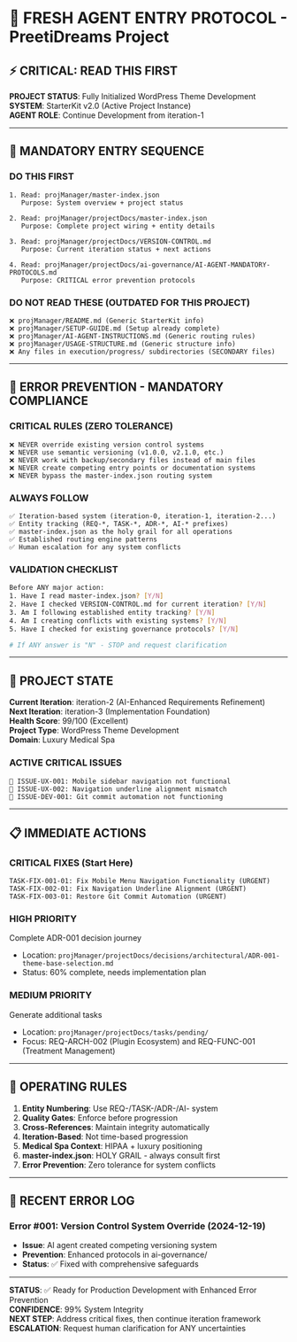 # 🚨 FRESH AGENT ENTRY PROTOCOL - PreetiDreams Project

## ⚡ **CRITICAL: READ THIS FIRST**

**PROJECT STATUS**: Fully Initialized WordPress Theme Development  
**SYSTEM**: StarterKit v2.0 (Active Project Instance)  
**AGENT ROLE**: Continue Development from iteration-1  

---

## 🎯 **MANDATORY ENTRY SEQUENCE**

### **DO THIS FIRST**
```
1. Read: projManager/master-index.json
   Purpose: System overview + project status
   
2. Read: projManager/projectDocs/master-index.json  
   Purpose: Complete project wiring + entity details
   
3. Read: projManager/projectDocs/VERSION-CONTROL.md
   Purpose: Current iteration status + next actions

4. Read: projManager/projectDocs/ai-governance/AI-AGENT-MANDATORY-PROTOCOLS.md
   Purpose: CRITICAL error prevention protocols
```

### **DO NOT READ THESE (OUTDATED FOR THIS PROJECT)**
```
❌ projManager/README.md (Generic StarterKit info)
❌ projManager/SETUP-GUIDE.md (Setup already complete)  
❌ projManager/AI-AGENT-INSTRUCTIONS.md (Generic routing rules)
❌ projManager/USAGE-STRUCTURE.md (Generic structure info)
❌ Any files in execution/progress/ subdirectories (SECONDARY files)
```

---

## 🚨 **ERROR PREVENTION - MANDATORY COMPLIANCE**

### **CRITICAL RULES (ZERO TOLERANCE)**
```
❌ NEVER override existing version control systems
❌ NEVER use semantic versioning (v1.0.0, v2.1.0, etc.)
❌ NEVER work with backup/secondary files instead of main files
❌ NEVER create competing entry points or documentation systems
❌ NEVER bypass the master-index.json routing system
```

### **ALWAYS FOLLOW**
```
✅ Iteration-based system (iteration-0, iteration-1, iteration-2...)
✅ Entity tracking (REQ-*, TASK-*, ADR-*, AI-* prefixes)
✅ master-index.json as the holy grail for all operations
✅ Established routing engine patterns
✅ Human escalation for any system conflicts
```

### **VALIDATION CHECKLIST**
```bash
Before ANY major action:
1. Have I read master-index.json? [Y/N]
2. Have I checked VERSION-CONTROL.md for current iteration? [Y/N]
3. Am I following established entity tracking? [Y/N]
4. Am I creating conflicts with existing systems? [Y/N]
5. Have I checked for existing governance protocols? [Y/N]

# If ANY answer is "N" - STOP and request clarification
```

---

## 🚀 **PROJECT STATE**

**Current Iteration**: iteration-2 (AI-Enhanced Requirements Refinement)  
**Next Iteration**: iteration-3 (Implementation Foundation)  
**Health Score**: 99/100 (Excellent)  
**Project Type**: WordPress Theme Development  
**Domain**: Luxury Medical Spa  

### **ACTIVE CRITICAL ISSUES**
```
🚨 ISSUE-UX-001: Mobile sidebar navigation not functional
🚨 ISSUE-UX-002: Navigation underline alignment mismatch  
🚨 ISSUE-DEV-001: Git commit automation not functioning
```

---

## 📋 **IMMEDIATE ACTIONS**

### **CRITICAL FIXES (Start Here)**
```
TASK-FIX-001-01: Fix Mobile Menu Navigation Functionality (URGENT)
TASK-FIX-002-01: Fix Navigation Underline Alignment (URGENT)  
TASK-FIX-003-01: Restore Git Commit Automation (URGENT)
```

### **HIGH PRIORITY**  
Complete ADR-001 decision journey
- Location: `projManager/projectDocs/decisions/architectural/ADR-001-theme-base-selection.md`
- Status: 60% complete, needs implementation plan

### **MEDIUM PRIORITY**
Generate additional tasks
- Location: `projManager/projectDocs/tasks/pending/`
- Focus: REQ-ARCH-002 (Plugin Ecosystem) and REQ-FUNC-001 (Treatment Management)

---

## 🔧 **OPERATING RULES**

1. **Entity Numbering**: Use REQ-/TASK-/ADR-/AI- system
2. **Quality Gates**: Enforce before progression  
3. **Cross-References**: Maintain integrity automatically
4. **Iteration-Based**: Not time-based progression
5. **Medical Spa Context**: HIPAA + luxury positioning
6. **master-index.json**: HOLY GRAIL - always consult first
7. **Error Prevention**: Zero tolerance for system conflicts

---

## 📝 **RECENT ERROR LOG**

### **Error #001**: Version Control System Override (2024-12-19)
- **Issue**: AI agent created competing versioning system
- **Prevention**: Enhanced protocols in ai-governance/
- **Status**: ✅ Fixed with comprehensive safeguards

---

**STATUS**: ✅ Ready for Production Development with Enhanced Error Prevention  
**CONFIDENCE**: 99% System Integrity  
**NEXT STEP**: Address critical fixes, then continue iteration framework  
**ESCALATION**: Request human clarification for ANY uncertainties 

